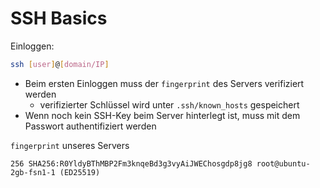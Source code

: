 # SSH Basics

Einloggen:
```bash
ssh [user]@[domain/IP]
```

- Beim ersten Einloggen muss der `fingerprint` des Servers verifiziert werden
  + verifizierter Schlüssel wird unter `.ssh/known_hosts` gespeichert
- Wenn noch kein SSH-Key beim Server hinterlegt ist, muss mit dem Passwort authentifiziert werden

`fingerprint` unseres Servers

```
256 SHA256:R0YldyBThMBP2Fm3knqeBd3g3vyAiJWEChosgdp8jg8 root@ubuntu-2gb-fsn1-1 (ED25519)
```
